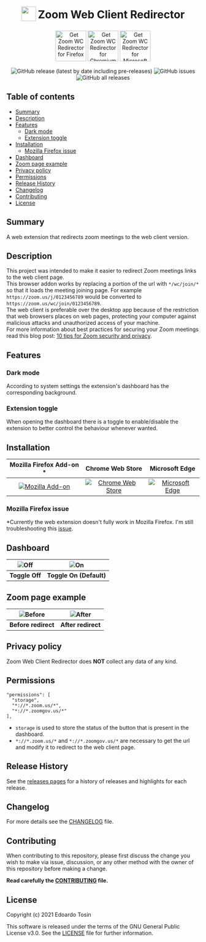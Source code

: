 <h1 align="center">
  <sub>
    <img  src="https://raw.githubusercontent.com/EdoardoTosin/Zoom-Web-Client-Redirector/main/src/icons/256x256.png" height="38" width="38">
  </sub>
  Zoom Web Client Redirector
</h1>

<p align="center">
  <a href="https://addons.mozilla.org/firefox/addon/zoom-web-client-redirector">
    <img src="https://raw.githubusercontent.com/EdoardoTosin/Zoom-Web-Client-Redirector/main/docs/badges/firefox.png" alt="Get Zoom WC Redirector for Firefox" height=80px></a>
  <a href="https://chrome.google.com/webstore/detail/zoom-web-client-redirecto/ommndciompclncigoffdnipifnfnaclj">
    <img src="https://raw.githubusercontent.com/EdoardoTosin/Zoom-Web-Client-Redirector/main/docs/badges/chrome.png" alt="Get Zoom WC Redirector for Chromium" height=80px></a>
  <a href="https://microsoftedge.microsoft.com/addons/detail/kfpmepjfaolgcgabdmbpkfnicejbiggn">
    <img src="https://raw.githubusercontent.com/EdoardoTosin/Zoom-Web-Client-Redirector/main/docs/badges/edge.png" alt="Get Zoom WC Redirector for Microsoft Edge" height=80px></a>
</p>

<p align="center">
  <img alt="GitHub release (latest by date including pre-releases)" src="https://img.shields.io/github/v/release/EdoardoTosin/Zoom-Web-Client-Redirector?include_prereleases&label=GitHub&logo=GitHub&style=for-the-badge"/>
  <img alt="GitHub issues" src="https://img.shields.io/github/issues/edoardotosin/Zoom-Web-Client-Redirector?style=for-the-badge"/>
  <img alt="GitHub all releases" src="https://img.shields.io/github/downloads/edoardotosin/Zoom-Web-Client-Redirector/total?style=for-the-badge"/>
</p>


## Table of contents

* [Summary](#summary)
* [Description](#description)
* [Features](#features)
  * [Dark mode](#dark-mode)
  * [Extension toggle](#extension-toggle)
* [Installation](#installation)
  * [Mozilla Firefox issue](#mozilla-firefox-issue)
* [Dashboard](#dashboard)
* [Zoom page example](#zoom-page-example)
* [Privacy policy](#privacy-policy)
* [Permissions](#permissions)
* [Release History](#release-history)
* [Changelog](#changelog)
* [Contributing](#contributing)
* [License](#license)

## Summary

A web extension that redirects zoom meetings to the web client version.

## Description

This project was intended to make it easier to redirect Zoom meetings links to the web client page.  
This browser addon works by replacing a portion of the url with `*/wc/join/*` so that it loads the meeting joining page. For example `https://zoom.us/j/0123456789` would be converted to `https://zoom.us/wc/join/0123456789`.  
The web client is preferable over the desktop app because of the restriction that web browsers places on web pages, protecting your computer against malicious attacks and unauthorized access of your machine.  
For more information about best practices for securing your Zoom meetings read this blog post: [10 tips for Zoom security and privacy](https://www.kaspersky.com/blog/zoom-security-ten-tips/34729).

## Features

### Dark mode

According to system settings the extension's dashboard has the corresponding background.

### Extension toggle

When opening the dashboard there is a toggle to enable/disable the extension to better control the behaviour whenever wanted.

## Installation

| **Mozilla Firefox Add-on** * | **Chrome Web Store** | **Microsoft Edge** |
| :---: | :---: | :---: |
| [![Mozilla Add-on](https://img.shields.io/amo/v/zoom-web-client-redirector?label=firefox&logo=Firefox&style=for-the-badge)](https://addons.mozilla.org/firefox/addon/zoom-web-client-redirector) | [![Chrome Web Store](https://img.shields.io/chrome-web-store/v/ommndciompclncigoffdnipifnfnaclj?label=chrome&logo=google-chrome&style=for-the-badge)](https://chrome.google.com/webstore/detail/zoom-web-client-redirecto/ommndciompclncigoffdnipifnfnaclj) | [![Microsoft Edge](https://img.shields.io/badge/dynamic/json?label=Edge%09%09&logo=microsoft-edge&style=for-the-badge&prefix=v&query=%24.version&url=https%3A%2F%2Fmicrosoftedge.microsoft.com%2Faddons%2Fgetproductdetailsbycrxid%2Fkfpmepjfaolgcgabdmbpkfnicejbiggn)](https://microsoftedge.microsoft.com/addons/detail/kfpmepjfaolgcgabdmbpkfnicejbiggn) |

### Mozilla Firefox issue

*Currently the web extension doesn't fully work in Mozilla Firefox. I'm still troubleshooting this [issue](https://github.com/EdoardoTosin/Zoom-Web-Client-Redirector/issues/12).

## Dashboard

| ![Off](https://raw.githubusercontent.com/EdoardoTosin/Zoom-Web-Client-Redirector/main/docs/dashboard/off.png) | ![On](https://raw.githubusercontent.com/EdoardoTosin/Zoom-Web-Client-Redirector/main/docs/dashboard/on.png) |
| :---: | :---: |
| **Toggle Off** | **Toggle On (Default)** |

## Zoom page example

| ![Before](https://raw.githubusercontent.com/EdoardoTosin/Zoom-Web-Client-Redirector/main/docs/screenshots/before_no_text.png) | ![After](https://raw.githubusercontent.com/EdoardoTosin/Zoom-Web-Client-Redirector/main/docs/screenshots/after_no_text.png) |
| :---: | :---: |
| **Before redirect** |**After redirect** |

## Privacy policy

Zoom Web Client Redirector does **NOT** collect any data of any kind.

## Permissions

```
"permissions": [
  "storage",
  "*://*.zoom.us/*",
  "*://*.zoomgov.us/*"
],
```

- ``storage`` is used to store the status of the button that is present in the dashboard.  
- ``*://*.zoom.us/*`` and ``*://*.zoomgov.us/*`` are necessary to get the url and modify it to redirect to the web client page.

## Release History

See the [releases pages](https://github.com/EdoardoTosin/Zoom-Web-Client-Redirector/releases) for a history of releases and highlights for each release.

## Changelog

For more details see the [CHANGELOG](https://github.com/EdoardoTosin/Zoom-Web-Client-Redirector/tree/main/CHANGELOG.md) file.

## Contributing

When contributing to this repository, please first discuss the change you wish to make via issue, discussion, or any other method with the owner of this repository before making a change.

**Read carefully the [CONTRIBUTING](https://github.com/EdoardoTosin/Zoom-Web-Client-Redirector/tree/.github/CONTRIBUTING.md) file.**

## License

Copyright (c) 2021 Edoardo Tosin

This software is released under the terms of the GNU General Public License v3.0. See the [LICENSE](https://github.com/EdoardoTosin/Zoom-Web-Client-Redirector/tree/main/LICENSE) file for further information.
